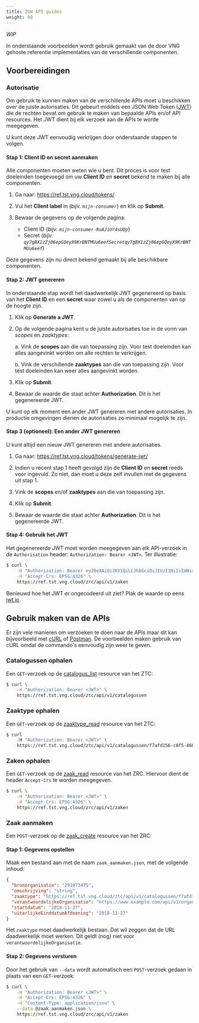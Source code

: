 ```yaml
---
title: ZGW API guides
weight: 90
---
```


*WIP*

In onderstaande voorbeelden wordt gebruik gemaakt van de door VNG gehoste
referentie implementaties van de verschillende componenten.


## Voorbereidingen



### Autorisatie

Om gebruik te kunnen maken van de verschillende APIs moet u beschikken over de
juiste autorisaties. Dit gebeurt middels een JSON Web Token ([JWT][jwt]) die de 
rechten bevat om gebruik te maken van bepaalde APIs en/of API resources. Het
JWT dient bij elk verzoek aan de APIs te worde meegegeven.



U kunt deze JWT eenvoudig verkrijgen door onderstaande stappen te volgen.


#### Stap 1: Client ID en secret aanmaken

Alle componenten moeten weten wie u bent. Dit proces is voor test doeleinden 
toegevoegd om uw **Client ID** en **secret** bekend te maken bij alle 
componenten.

1. Ga naar: https://ref.tst.vng.cloud/tokens/

2. Vul het **Client label** in (_bijv. `mijn-consumer`_) en klik op **Submit**.

3. Bewaar de gegevens op de volgende pagina:
   
   * Client ID (_bijv. `mijn-consumer-RuAJiUr4sUQp`_)
   * Secret (_bijv. `qy7gBX1zZj06epGQeyX9KrBNTMUu6eefSecretqy7gBX1zZj06epGQeyX9KrBNTMUu6eef`_)

Deze gegevens zijn nu direct bekend gemaakt bij alle beschikbare componenten.


#### Stap 2: JWT genereren

In onderstaande stap wordt het daadwerkelijk JWT gegenereerd op basis van het
**Client ID** en een **secret** waar zowel u als de componenten van op de
hoogte zijn.

1. Klik op **Generate a JWT**.
      
2. Op de volgende pagina kent u de juiste autorisaties toe in de vorm van 
   *scopes* en *zaaktypes*:

   a. Vink de **scopes** aan die van toepassing zijn. Voor test doeleinden kan
      alles aangevinkt worden om alle rechten te verkrijgen.
      
   b. Vink de verschillende **zaaktypes** aan die van toepassing zijn. Voor
      test doeleinden kan weer alles aangevinkt worden.

3.  Klik op **Submit**.

4. Bewaar de waarde die staat achter **Authorization**. Dit is het gegenereerde
   JWT.

U kunt op elk moment een ander JWT genereren met andere autorisaties. In
productie omgevingen dienen de autorisaties zo minimaal mogelijk te zijn.


#### Stap 3 (optioneel): Een ander JWT genereren

U kunt altijd een nieuw JWT genereren met andere autorisaties.

1. Ga naar: https://ref.tst.vng.cloud/tokens/generate-jwt/

2. Indien u recent stap 1 heeft gevolgd zijn de **Client ID** en **secret**
   reeds voor ingevuld. Zo niet, dan moet u deze zelf invullen met de gegevens
   uit stap 1.

3. Vink de **scopes** en/of **zaaktypes** aan die van toepassing zijn.

4. Klik op **Submit**.

5. Bewaar de waarde die staat achter **Authorization**. Dit is het gegenereerde
   JWT.


#### Stap 4: Gebruik het JWT

Het gegenereerde JWT moet worden meegegeven aan elk API-verzoek in de 
`Authorisation` header: `Authorization: Bearer <JWT>`. Ter illustratie:

```bash
$ curl \
    -H "Authorization: Bearer eyJ0eXAiOiJKV1QiLCJhbGciOiJIUzI1NiIsImNsaWVudF9pZGVudGlmaWVyIjoiam9lcmktUnVBSmlVcjRzVVFwIn0.eyJpc3MiOiJtaWpuLWNvbnN1bWVyLVJ1QUppVXI0c1VRcCIsImlhdCI6MTU0MzIzNjU5NSwiemRzIjp7InNjb3BlcyI6WyJ6ZHMuc2NvcGVzLnN0YXR1c3Nlbi50b2V2b2VnZW4iLCJ6ZHMuc2NvcGVzLnpha2VuLmFhbm1ha2VuIiwiemRzLnNjb3Blcy56YWtlbi5sZXplbiJdLCJ6YWFrdHlwZXMiOlsiaHR0cHM6Ly9yZWYudHN0LnZuZy5jbG91ZC96dGMvYXBpL3YxL2NhdGFsb2d1c3Nlbi9mN2FmZDE1Ni1jOGY1LTQ2NjYtYjhiNS0yOGE0YTliNWRmYzcvemFha3R5cGVuLzAxMTlkZDRlLTdiZTktNDc3ZS1iY2NmLTc1MDIzYjE0NTNjMSJdfX0.RO_1PpH9DEvWIvwN2SyPQDBvJlgNc-EMVJaX6AHkfP8" \
    -H "Accept-Crs: EPSG:4326" \
    https://ref.tst.vng.cloud/zrc/api/v1/zaken
```

   
Benieuwd hoe het JWT er ongecodeerd uit ziet? Plak de waarde op eens
[jwt.io][jwt].

[jwt]: https://jwt.io/


## Gebruik maken van de APIs

Er zijn vele manieren om verzoeken te doen naar de APIs maar dit kan 
bijvoorbeeld met [cURL][curl-download] of [Postman][postman-download]. De 
voorbeelden maken gebruik van cURL omdat de commando's eenvoudig zijn weer te
geven.

[curl-download]: https://curl.haxx.se/download
[postman-download]: https://www.getpostman.com/apps


### Catalogussen ophalen

Een `GET`-verzoek op de [catalogus_list][catalogus_list] resource van het ZTC:

[catalogus_list]: https://ref.tst.vng.cloud/ztc/api/v1/schema/#operation/catalogus_list 

```bash
$ curl \
    -H "Authorization: Bearer <JWT>" \
    https://ref.tst.vng.cloud/ztc/api/v1/catalogussen
```

### Zaaktype ophalen

Een `GET`-verzoek op de [zaaktype_read][zaaktype_read] resource van het ZTC:

[zaaktype_read]: https://ref.tst.vng.cloud/ztc/api/v1/schema/#operation/zaaktype_read

```bash
$ curl 
    -H "Authorization: Bearer <JWT>" \
    https://ref.tst.vng.cloud/ztc/api/v1/catalogussen/f7afd156-c8f5-4666-b8b5-28a4a9b5dfc7/zaaktypen/0119dd4e-7be9-477e-bccf-75023b1453c1
```

### Zaken ophalen

Een `GET`-verzoek op de [zaak_read][zaak_read] resource van het ZRC. Hiervoor
dient de header `Accept-Crs` te worden meegegeven.

[zaak_read]: https://ref.tst.vng.cloud/zrc/api/v1/schema/#operation/zaak_read

```bash
$ curl \
    -H "Authorization: Bearer <JWT>" \
    -H "Accept-Crs: EPSG:4326" \
    https://ref.tst.vng.cloud/zrc/api/v1/zaken
```

### Zaak aanmaken

Een `POST`-verzoek op de [zaak_create][zaak_create] resource van het ZRC:

[zaak_create]: https://ref.tst.vng.cloud/zrc/api/v1/schema/#operation/zaak_create

#### Stap 1: Gegevens opstellen

Maak een bestand aan met de naam `zaak_aanmaken.json`, met de volgende inhoud:

```json
{
  "bronorganisatie": "291073475",
  "omschrijving": "string",
  "zaaktype": "https://ref.tst.vng.cloud/ztc/api/v1/catalogussen/f7afd156-c8f5-4666-b8b5-28a4a9b5dfc7/zaaktypen/0119dd4e-7be9-477e-bccf-75023b1453c1",
  "verantwoordelijkeOrganisatie": "https://www.example.com/api/v1/organisaties/12345",
  "startdatum": "2018-11-27",
  "uiterlijkeEinddatumAfdoening": "2018-11-27"
}
```

Het `zaaktype` moet daadwerkelijk bestaan. Dat wil zeggen dat de URL 
daadwerkelijk moet werken. Dit geldt (nog) niet voor 
`verantwoordelijkeOrganisatie`.

#### Stap 2: Gegevens versturen

Door het gebruik van `--data` wordt automatisch een `POST`-verzoek gedaan in
plaats van een `GET`-verzoek:

```bash
$ curl \
    -H "Authorization: Bearer <JWT>" \
    -H "Accept-Crs: EPSG:4326" \
    -H "Content-Type: application/json" \
    --data @zaak_aanmaken.json \
    https://ref.tst.vng.cloud/zrc/api/v1/zaken
```
